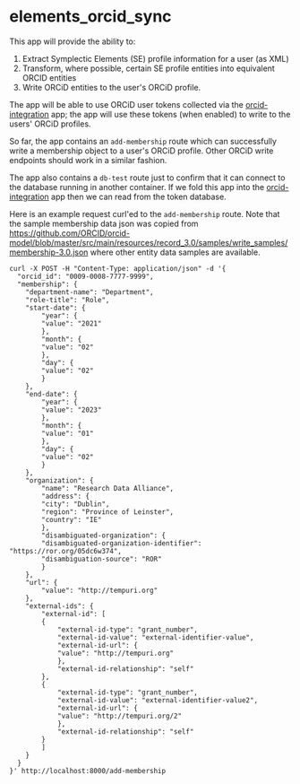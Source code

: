 # elements_orcid_sync

This app will provide the ability to:

1. Extract Symplectic Elements (SE) profile information for a user (as XML)
2. Transform, where possible, certain SE profile entities into equivalent ORCID entities
3. Write ORCiD entities to the user's ORCiD profile.

The app will be able to use ORCiD user tokens collected via the [orcid-integration](https://github.com/gwu-libraries/orcid-integration) app;
the app will use these tokens (when enabled) to write to the users' ORCiD profiles.

So far, the app contains an `add-membership` route which can successfully write a membership object to a user's ORCiD profile.
Other ORCiD write endpoints should work in a similar fashion.

The app also contains a `db-test` route just to confirm that it can connect to the database running in another container.  If we fold this app into the [orcid-integration](https://github.com/gwu-libraries/orcid-integration) app then we can read from the token database.

Here is an example request curl'ed to the `add-membership` route.  Note that the sample membership data json was 
copied from https://github.com/ORCID/orcid-model/blob/master/src/main/resources/record_3.0/samples/write_samples/membership-3.0.json where other entity data samples are available.

```
curl -X POST -H "Content-Type: application/json" -d '{
  "orcid_id": "0009-0008-7777-9999",
  "membership": {
    "department-name": "Department",
    "role-title": "Role",
    "start-date": {
        "year": {
        "value": "2021"
        },
        "month": {
        "value": "02"
        },
        "day": {
        "value": "02"
        }
    },
    "end-date": {
        "year": {
        "value": "2023"
        },
        "month": {
        "value": "01"
        },
        "day": {
        "value": "02"
        }
    },
    "organization": {
        "name": "Research Data Alliance",
        "address": {
        "city": "Dublin",
        "region": "Province of Leinster",
        "country": "IE"
        },
        "disambiguated-organization": {
        "disambiguated-organization-identifier": "https://ror.org/05dc6w374",
        "disambiguation-source": "ROR"
        }
    },
    "url": {
        "value": "http://tempuri.org"
    },
    "external-ids": {
        "external-id": [
        {
            "external-id-type": "grant_number",
            "external-id-value": "external-identifier-value",
            "external-id-url": {
            "value": "http://tempuri.org"
            },
            "external-id-relationship": "self"
        },
        {
            "external-id-type": "grant_number",
            "external-id-value": "external-identifier-value2",
            "external-id-url": {
            "value": "http://tempuri.org/2"
            },
            "external-id-relationship": "self"
        }
        ]
    }
  }
}' http://localhost:8000/add-membership
```
